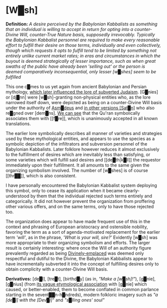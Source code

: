 # **[W█sh]**

**Definition:** *A desire perceived by the Babylonian Kabbalists as something that an individual is willing to accept in return for opting into a counter-Divine Will, counter-True Nature basis, supposedly irrevocably.  Typically the Babylonian Kabbalist personnel are required to make every reasonable effort to fulfill their desire on those terms, individually and even collectively, though which requests it opts to fulfill tend to be limited by something not entirely unlike current market rates; in eras and circumstances in which the buyout is deemed strategically of lesser importance, such as when great swaths of the public have already been 'selling out' or the person is deemed comparatively inconsequential, only lesser [w█shes] seem to be fulfilled*

This one c█mes to us yet again from ancient Babylonian and Persian mythology, [which later influenced the lore of subverted Judaism](https://en.wikisource.org/wiki/Translation:The_Story_of_King_Solomon_and_Ashmedai).  [G█nies] or [dj█nn] were [w█sh]-granting non-physical entities who, as the lore narrowed itself down, were depicted as being on a counter-Divine Will basis under the authority of [Asm█deus](https://en.wikipedia.org/wiki/Asmodeus) and [in other versions [Sat█n]](https://www.youtube.com/watch?v=QCmSBfVXEmA&t=3735s&loop=0) who also re█gned over [dem█ns].  [We can see](https://corpus.quran.com/translation.jsp?chapter=55&verse=15) that the Qu'ran symbolically associates them with [[f█re]], which is unanimously accepted in all known translations.  

The earlier lore symbolically describes all manner of varieties and strategies used by these mythological entities, and appears to use the species as a symbolic depiction of the infiltrators and subversion personnel of the Babylonian Kabbalists.  Later folklore however reduces it almost exclusively to the fulfillment of desires which are inevitably less than satisfying, or some varieties which will fulfill said desires and [[de█th|k█ll]] the requestor immediately upon their fulfillment.  It all amounts to the same given the organizing symbolism involved.  The number of [w█shes] is of course [[thr██]], which is also consistent.

I have personally encountered the Babylonian Kabbalist system deploying this symbol, only to cease its application when it became clearly-understood by them that the individual rejected such terms entirely and categorically.  It did not however prevent the organization from proffering other various offers, and on the same terms, only to have those rejected too.

The organization does appear to have made frequent use of this in the context and phrasing of European aristocracy and ostensible nobility, favoring the term as a sort of agenda-motivated replacement for the earlier term *'will'*, as in the phrase, *'What is your will, sire?'*  Evidently [w█sh] was more appropriate to their organizing symbolism and efforts.  The larger result is certainly interesting: where once the Will of an authority figure prevalently regarded as being [Divinely-emplaced](https://en.wikipedia.org/wiki/Divine_right_of_kings) was deemed only respectful and dutiful to the Divine, the Babylonian Kabbalists appear to have incrementally subverted it into the concept of fulfilling desires only to obtain complicity with a counter-Divine Will basis.

**Derivatives:** [de█l], [tre█t], [birthd█y] (as in, *"Make a [w█sh]!"*), [g█nie], [g█nius] (from [its vague etymological association](https://www.quora.com/Is-there-any-linguistic-relation-between-the-words-Genius-and-Genie) with [g█nie] which caused, or better-enabled, them to become conflated in common parlance starting in the sevent██n-h█ndreds), modern folkloric imagery such as *"a [de█l] with the [Dev█l]"* and *"s█lling ones' soul"*
